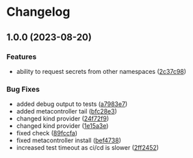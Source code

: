 # Changelog

## 1.0.0 (2023-08-20)


### Features

* ability to request secrets from other namespaces ([2c37c98](https://github.com/flowcore-io/service-core-secret-request-controller/commit/2c37c98096d72e38110d65639806b255e06d3811))


### Bug Fixes

* added debug output to tests ([a7983e7](https://github.com/flowcore-io/service-core-secret-request-controller/commit/a7983e79c2aae2b8e74ba4c73557a51eafc3ae2a))
* added metacontroller tail ([bfc28e3](https://github.com/flowcore-io/service-core-secret-request-controller/commit/bfc28e3d9bec9260edad7478b7fbaca490a65535))
* changed kind provider ([24f72f9](https://github.com/flowcore-io/service-core-secret-request-controller/commit/24f72f91f8cfc19c4eea1415c465957a8aef3a03))
* changed kind provider ([1e15a3e](https://github.com/flowcore-io/service-core-secret-request-controller/commit/1e15a3eb45533aa4c07173e59f161e01da7e24e6))
* fixed check ([89fccfa](https://github.com/flowcore-io/service-core-secret-request-controller/commit/89fccfa424270bd6103f1680d6d9d3c6b2aa437b))
* fixed metacontroller install ([bef4738](https://github.com/flowcore-io/service-core-secret-request-controller/commit/bef4738c79e3fbe229e61eb5f19070f18b210a6a))
* increased test timeout as ci/cd is slower ([2ff2452](https://github.com/flowcore-io/service-core-secret-request-controller/commit/2ff2452d8f2e91150f6e85404644e9a92c83fe60))
